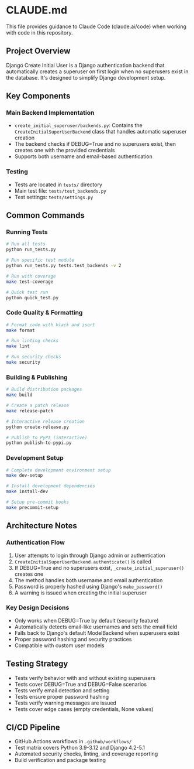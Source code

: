# CLAUDE.md

This file provides guidance to Claude Code (claude.ai/code) when working with code in this repository.

## Project Overview
Django Create Initial User is a Django authentication backend that automatically creates a superuser on first login when no superusers exist in the database. It's designed to simplify Django development setup.

## Key Components

### Main Backend Implementation
- `create_initial_superuser/backends.py`: Contains the `CreateInitialSuperUserBackend` class that handles automatic superuser creation
- The backend checks if DEBUG=True and no superusers exist, then creates one with the provided credentials
- Supports both username and email-based authentication

### Testing
- Tests are located in `tests/` directory
- Main test file: `tests/test_backends.py`
- Test settings: `tests/settings.py`

## Common Commands

### Running Tests
```bash
# Run all tests
python run_tests.py

# Run specific test module
python run_tests.py tests.test_backends -v 2

# Run with coverage
make test-coverage

# Quick test run
python quick_test.py
```

### Code Quality & Formatting
```bash
# Format code with black and isort
make format

# Run linting checks
make lint

# Run security checks
make security
```

### Building & Publishing
```bash
# Build distribution packages
make build

# Create a patch release
make release-patch

# Interactive release creation
python create-release.py

# Publish to PyPI (interactive)
python publish-to-pypi.py
```

### Development Setup
```bash
# Complete development environment setup
make dev-setup

# Install development dependencies
make install-dev

# Setup pre-commit hooks
make precommit-setup
```

## Architecture Notes

### Authentication Flow
1. User attempts to login through Django admin or authentication
2. `CreateInitialSuperUserBackend.authenticate()` is called
3. If DEBUG=True and no superusers exist, `_create_initial_superuser()` creates one
4. The method handles both username and email authentication
5. Password is properly hashed using Django's `make_password()`
6. A warning is issued when creating the initial superuser

### Key Design Decisions
- Only works when DEBUG=True by default (security feature)
- Automatically detects email-like usernames and sets the email field
- Falls back to Django's default ModelBackend when superusers exist
- Proper password hashing and security practices
- Compatible with custom user models

## Testing Strategy
- Tests verify behavior with and without existing superusers
- Tests cover DEBUG=True and DEBUG=False scenarios
- Tests verify email detection and setting
- Tests ensure proper password hashing
- Tests verify warning messages are issued
- Tests cover edge cases (empty credentials, None values)

## CI/CD Pipeline
- GitHub Actions workflows in `.github/workflows/`
- Test matrix covers Python 3.9-3.12 and Django 4.2-5.1
- Automated security checks, linting, and coverage reporting
- Build verification and package testing
